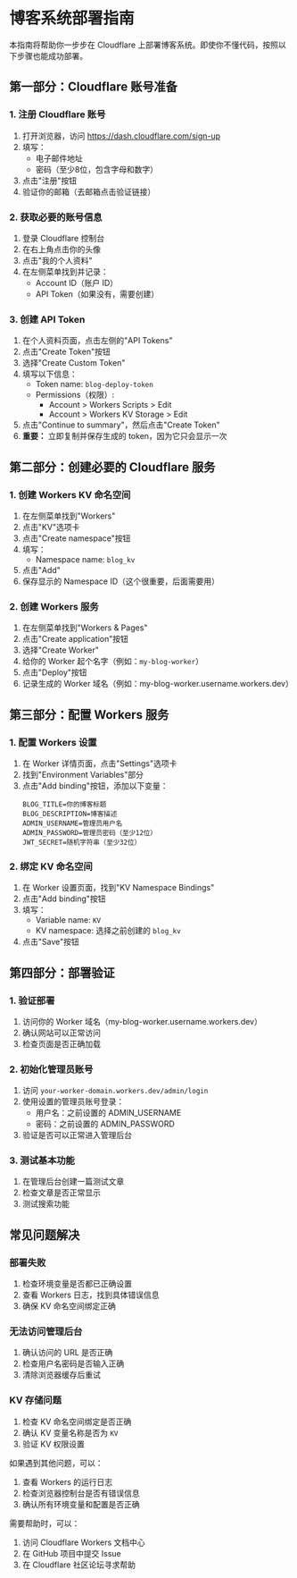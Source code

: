 # 博客系统部署指南

本指南将帮助你一步步在 Cloudflare 上部署博客系统。即使你不懂代码，按照以下步骤也能成功部署。

## 第一部分：Cloudflare 账号准备

### 1. 注册 Cloudflare 账号
1. 打开浏览器，访问 https://dash.cloudflare.com/sign-up
2. 填写：
   - 电子邮件地址
   - 密码（至少8位，包含字母和数字）
3. 点击"注册"按钮
4. 验证你的邮箱（去邮箱点击验证链接）

### 2. 获取必要的账号信息
1. 登录 Cloudflare 控制台
2. 在右上角点击你的头像
3. 点击"我的个人资料"
4. 在左侧菜单找到并记录：
   - Account ID（账户 ID）
   - API Token（如果没有，需要创建）

### 3. 创建 API Token
1. 在个人资料页面，点击左侧的"API Tokens"
2. 点击"Create Token"按钮
3. 选择"Create Custom Token"
4. 填写以下信息：
   - Token name: `blog-deploy-token`
   - Permissions（权限）:
     - Account > Workers Scripts > Edit
     - Account > Workers KV Storage > Edit
5. 点击"Continue to summary"，然后点击"Create Token"
6. **重要：** 立即复制并保存生成的 token，因为它只会显示一次

## 第二部分：创建必要的 Cloudflare 服务

### 1. 创建 Workers KV 命名空间
1. 在左侧菜单找到"Workers"
2. 点击"KV"选项卡
3. 点击"Create namespace"按钮
4. 填写：
   - Namespace name: `blog_kv`
5. 点击"Add"
6. 保存显示的 Namespace ID（这个很重要，后面需要用）

### 2. 创建 Workers 服务
1. 在左侧菜单找到"Workers & Pages"
2. 点击"Create application"按钮
3. 选择"Create Worker"
4. 给你的 Worker 起个名字（例如：`my-blog-worker`）
5. 点击"Deploy"按钮
6. 记录生成的 Worker 域名（例如：my-blog-worker.username.workers.dev）

## 第三部分：配置 Workers 服务

### 1. 配置 Workers 设置
1. 在 Worker 详情页面，点击"Settings"选项卡
2. 找到"Environment Variables"部分
3. 点击"Add binding"按钮，添加以下变量：
   ```
   BLOG_TITLE=你的博客标题
   BLOG_DESCRIPTION=博客描述
   ADMIN_USERNAME=管理员用户名
   ADMIN_PASSWORD=管理员密码（至少12位）
   JWT_SECRET=随机字符串（至少32位）
   ```

### 2. 绑定 KV 命名空间
1. 在 Worker 设置页面，找到"KV Namespace Bindings"
2. 点击"Add binding"按钮
3. 填写：
   - Variable name: `KV`
   - KV namespace: 选择之前创建的 `blog_kv`
4. 点击"Save"按钮

## 第四部分：部署验证

### 1. 验证部署
1. 访问你的 Worker 域名（my-blog-worker.username.workers.dev）
2. 确认网站可以正常访问
3. 检查页面是否正确加载

### 2. 初始化管理员账号
1. 访问 `your-worker-domain.workers.dev/admin/login`
2. 使用设置的管理员账号登录：
   - 用户名：之前设置的 ADMIN_USERNAME
   - 密码：之前设置的 ADMIN_PASSWORD
3. 验证是否可以正常进入管理后台

### 3. 测试基本功能
1. 在管理后台创建一篇测试文章
2. 检查文章是否正常显示
3. 测试搜索功能

## 常见问题解决

### 部署失败
1. 检查环境变量是否都已正确设置
2. 查看 Workers 日志，找到具体错误信息
3. 确保 KV 命名空间绑定正确

### 无法访问管理后台
1. 确认访问的 URL 是否正确
2. 检查用户名密码是否输入正确
3. 清除浏览器缓存后重试

### KV 存储问题
1. 检查 KV 命名空间绑定是否正确
2. 确认 KV 变量名称是否为 `KV`
3. 验证 KV 权限设置

如果遇到其他问题，可以：
1. 查看 Workers 的运行日志
2. 检查浏览器控制台是否有错误信息
3. 确认所有环境变量和配置是否正确

需要帮助时，可以：
1. 访问 Cloudflare Workers 文档中心
2. 在 GitHub 项目中提交 Issue
3. 在 Cloudflare 社区论坛寻求帮助 